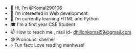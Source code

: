 - 👋 Hi, I’m @Komal290106
- 👀 I’m interested in Web development
- 🌱 I’m currently learning HTML and Python
- 🎓 I'm a first year CSE Student
- 📫 How to reach me , mail id- dhillonkomal59@gmail.com
- 😄 Pronouns: she/her
- ⚡ Fun fact: Love reading manhwas!

<!---
Komal290106/Komal290106 is a ✨ special ✨ repository because its `README.md` (this file) appears on your GitHub profile.
You can click the Preview link to take a look at your changes.
--->
